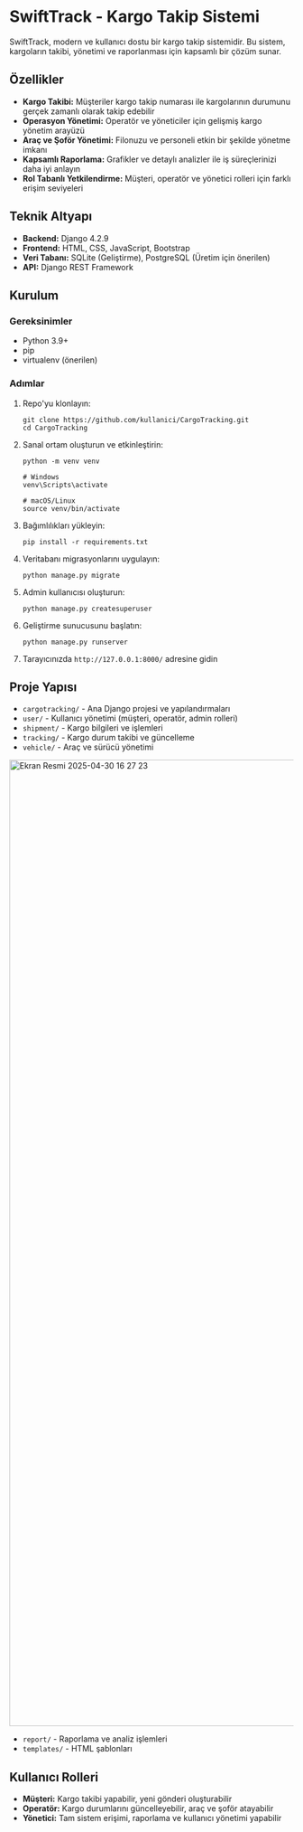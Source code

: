# SwiftTrack - Kargo Takip Sistemi

SwiftTrack, modern ve kullanıcı dostu bir kargo takip sistemidir. Bu sistem, kargoların takibi, yönetimi ve raporlanması için kapsamlı bir çözüm sunar.

## Özellikler

- **Kargo Takibi:** Müşteriler kargo takip numarası ile kargolarının durumunu gerçek zamanlı olarak takip edebilir
- **Operasyon Yönetimi:** Operatör ve yöneticiler için gelişmiş kargo yönetim arayüzü
- **Araç ve Şoför Yönetimi:** Filonuzu ve personeli etkin bir şekilde yönetme imkanı
- **Kapsamlı Raporlama:** Grafikler ve detaylı analizler ile iş süreçlerinizi daha iyi anlayın
- **Rol Tabanlı Yetkilendirme:** Müşteri, operatör ve yönetici rolleri için farklı erişim seviyeleri

## Teknik Altyapı

- **Backend:** Django 4.2.9
- **Frontend:** HTML, CSS, JavaScript, Bootstrap
- **Veri Tabanı:** SQLite (Geliştirme), PostgreSQL (Üretim için önerilen)
- **API:** Django REST Framework

## Kurulum

### Gereksinimler

- Python 3.9+
- pip
- virtualenv (önerilen)

### Adımlar

1. Repo'yu klonlayın:
   ```
   git clone https://github.com/kullanici/CargoTracking.git
   cd CargoTracking
   ```

2. Sanal ortam oluşturun ve etkinleştirin:
   ```
   python -m venv venv
   
   # Windows
   venv\Scripts\activate
   
   # macOS/Linux
   source venv/bin/activate
   ```

3. Bağımlılıkları yükleyin:
   ```
   pip install -r requirements.txt
   ```

4. Veritabanı migrasyonlarını uygulayın:
   ```
   python manage.py migrate
   ```

5. Admin kullanıcısı oluşturun:
   ```
   python manage.py createsuperuser
   ```

6. Geliştirme sunucusunu başlatın:
   ```
   python manage.py runserver
   ```

7. Tarayıcınızda `http://127.0.0.1:8000/` adresine gidin

## Proje Yapısı

- `cargotracking/` - Ana Django projesi ve yapılandırmaları
- `user/` - Kullanıcı yönetimi (müşteri, operatör, admin rolleri)
- `shipment/` - Kargo bilgileri ve işlemleri
- `tracking/` - Kargo durum takibi ve güncelleme
- `vehicle/` - Araç ve sürücü yönetimi

<img width="1710" alt="Ekran Resmi 2025-04-30 16 27 23" src="https://github.com/user-attachments/assets/d7203c65-43ae-49b1-a2f8-a413b5f3b1c4" />



- `report/` - Raporlama ve analiz işlemleri
- `templates/` - HTML şablonları

## Kullanıcı Rolleri

- **Müşteri:** Kargo takibi yapabilir, yeni gönderi oluşturabilir
- **Operatör:** Kargo durumlarını güncelleyebilir, araç ve şoför atayabilir
- **Yönetici:** Tam sistem erişimi, raporlama ve kullanıcı yönetimi yapabilir
